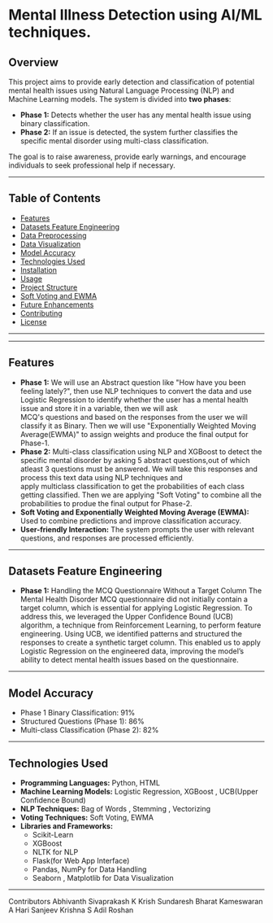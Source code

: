 # Mental Illness Detection using AI/ML techniques.

## Overview
This project aims to provide early detection and classification of potential mental health issues using Natural Language Processing (NLP) and Machine Learning models. The system is divided into **two phases**:
- **Phase 1:** Detects whether the user has any mental health issue using binary classification.
- **Phase 2:** If an issue is detected, the system further classifies the specific mental disorder using multi-class classification.

The goal is to raise awareness, provide early warnings, and encourage individuals to seek professional help if necessary.

---

## Table of Contents
- [Features](#features)
- [Datasets Feature Engineering](#featureengineering)
- [Data Preprocessing](#preprocessing)
- [Data Visualization](#visualization)
- [Model Accuracy](#model-accuracy)
- [Technologies Used](#technologies-used)
- [Installation](#installation)
- [Usage](#usage)
- [Project Structure](#project-structure)
- [Soft Voting and EWMA](#soft-voting-and-ewma)
- [Future Enhancements](#future-enhancements)
- [Contributing](#contributing)
- [License](#license)

---
---

## Features
  - **Phase 1:** We will use an Abstract question like "How have you been feeling lately?", then use NLP techniques to convert the data and use Logistic Regression to identify whether the user has a mental health issue and store it in a variable, then we will ask     
    MCQ's questions and based on the responses from the user we will classify it as Binary. Then we will use "Exponentially Weighted Moving Average(EWMA)" to assign weights and produce the final output for Phase-1.
  - **Phase 2:** Multi-class classification using NLP and XGBoost to detect the specific mental disorder by asking 5 abstract questions,out of which atleast 3 questions must be answered. We will take this responses and process this text data using NLP techniques and   
    apply multiclass classification to get the probabilities of each class getting classified. Then we are applying "Soft Voting" to combine all the probabilities to produe the final output for Phase-2.
  - **Soft Voting and Exponentially Weighted Moving Average (EWMA):** Used to combine predictions and improve classification accuracy.
  - **User-friendly Interaction:** The system prompts the user with relevant questions, and responses are processed efficiently.
---
## Datasets Feature Engineering
  - **Phase 1:** Handling the MCQ Questionnaire Without a Target Column
The Mental Health Disorder MCQ questionnaire did not initially contain a target column, which is essential for applying Logistic Regression. To address this, we leveraged the Upper Confidence Bound (UCB) algorithm, a technique from Reinforcement Learning, to perform feature engineering. Using UCB, we identified patterns and structured the responses to create a synthetic target column. This enabled us to apply Logistic Regression on the engineered data, improving the model’s ability to detect mental health issues based on the questionnaire.
---
## Model Accuracy
  - Phase 1 Binary Classification: 91%
  - Structured Questions (Phase 1): 86%
  - Multi-class Classification (Phase 2): 82%
---
## Technologies Used
  - **Programming Languages:** Python, HTML
  - **Machine Learning Models:** Logistic Regression, XGBoost , UCB(Upper Confidence Bound)
  - **NLP Techniques:** Bag of Words , Stemming , Vectorizing 
  - **Voting Techniques:** Soft Voting, EWMA  
  - **Libraries and Frameworks:**
    - Scikit-Learn
    - XGBoost
    - NLTK for NLP  
    - Flask(for Web App Interface) 
    - Pandas, NumPy for Data Handling
    - Seaborn , Matplotlib for Data Visualization

---
Contributors
Abhivanth Sivaprakash
K Krish Sundaresh
Bharat Kameswaran
A Hari
Sanjeev Krishna S
Adil Roshan 
